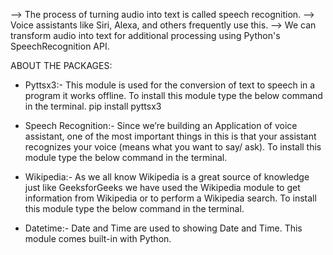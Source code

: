 --> The process of turning audio into text is called speech recognition.
--> Voice assistants like Siri, Alexa, and others frequently use this.
--> We can transform audio into text for additional processing using Python's SpeechRecognition API.

ABOUT THE PACKAGES:

* Pyttsx3:- This module is used for the conversion of text to speech in a program it works offline.
To install this module type the below command in the terminal.
pip install pyttsx3

* Speech Recognition:- Since we’re building an Application of voice assistant, one of the most important things in this is that your assistant recognizes your voice 
(means what you want to say/ ask). To install this module type the below command in the terminal.

* Wikipedia:- As we all know Wikipedia is a great source of knowledge just like GeeksforGeeks we have used the Wikipedia module to get information from Wikipedia 
or to perform a Wikipedia search. To install this module type the below command in the terminal.

* Datetime:- Date and Time are used to showing Date and Time. This module comes built-in with Python. 

